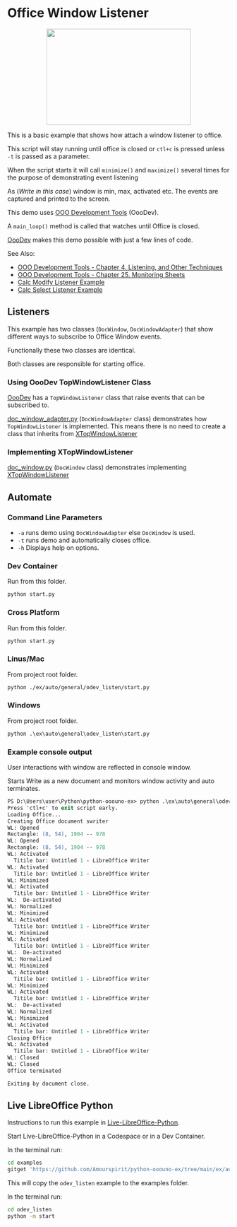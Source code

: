 # Office Window Listener

<p align="center">
<img src="https://user-images.githubusercontent.com/4193389/204155527-4e975c63-ea78-4591-a659-d9ddafa8970c.png" width="327" height="218">
</p>

This is a basic example that shows how attach a window listener to office.

This script will stay running until office is closed or `ctl+c` is pressed unless `-t` is passed as a parameter.

When the script starts it will call `minimize()` and `maximize()` several times for the purpose of demonstrating event listening

As (*Write in this case*) window is min, max, activated etc. The events are captured and printed to the screen.

This demo uses [OOO Development Tools] (OooDev).

A `main_loop()` method is called that watches until Office is closed.

[OooDev] makes this demo possible with just a few lines of code.

See Also:

- [OOO Development Tools - Chapter 4. Listening, and Other Techniques](https://python-ooo-dev-tools.readthedocs.io/en/latest/odev/part1/chapter04.html)
- [OOO Development Tools - Chapter 25. Monitoring Sheets](https://python-ooo-dev-tools.readthedocs.io/en/latest/odev/part4/chapter25.html)
- [Calc Modify Listener Example](../../calc/odev_modify_listener/)
- [Calc Select Listener Example](../../calc/odev_select_listener/)

## Listeners

This example has two classes (`DocWindow`, `DocWindowAdapter`) that show different ways to subscribe to Office Window events.

Functionally these two classes are identical.

Both classes are responsible for starting office.

### Using OooDev TopWindowListener Class

[OooDev] has a `TopWindowListener` class that raise events that can be subscribed to.

[doc_window_adapter.py](./doc_window_adapter.py) (`DocWindowAdapter` class) demonstrates how `TopWindowListener` is implemented.
This means there is no need to create a class that inherits from [XTopWindowListener]

### Implementing XTopWindowListener

[doc_window.py](./doc_window.py) (`DocWindow` class) demonstrates implementing [XTopWindowListener]

## Automate

### Command Line Parameters

- `-a` runs demo using `DocWindowAdapter` else `DocWindow` is used.
- `-t` runs demo and automatically closes office.
- `-h` Displays help on options.

### Dev Container

Run from this folder.

```sh
python start.py
```

### Cross Platform

Run from this folder.

```sh
python start.py
```

### Linus/Mac

From project root folder.

```sh
python ./ex/auto/general/odev_listen/start.py
```

### Windows

From project root folder.

```ps
python .\ex\auto\general\odev_listen\start.py
```

### Example console output

User interactions with window are reflected in console window.

Starts Write as a new document and monitors window activity and auto terminates.

```ps
PS D:\Users\user\Python\python-ooouno-ex> python .\ex\auto\general\odev_listen\start.py
Press 'ctl+c' to exit script early.
Loading Office...
Creating Office document swriter
WL: Opened
Rectangle: (8, 54), 1904 -- 978
WL: Opened
Rectangle: (8, 54), 1904 -- 978
WL: Activated
  Titile bar: Untitled 1 - LibreOffice Writer
WL: Activated
  Titile bar: Untitled 1 - LibreOffice Writer
WL: Minimized
WL: Activated
  Titile bar: Untitled 1 - LibreOffice Writer
WL:  De-activated
WL: Normalized
WL: Minimized
WL: Activated
  Titile bar: Untitled 1 - LibreOffice Writer
WL: Minimized
WL: Activated
  Titile bar: Untitled 1 - LibreOffice Writer
WL:  De-activated
WL: Normalized
WL: Minimized
WL: Activated
  Titile bar: Untitled 1 - LibreOffice Writer
WL: Minimized
WL: Activated
  Titile bar: Untitled 1 - LibreOffice Writer
WL:  De-activated
WL: Normalized
WL: Minimized
WL: Activated
  Titile bar: Untitled 1 - LibreOffice Writer
Closing Office
WL: Activated
  Titile bar: Untitled 1 - LibreOffice Writer
WL: Closed
WL: Closed
Office terminated

Exiting by document close.
```

## Live LibreOffice Python

Instructions to run this example in [Live-LibreOffice-Python](https://github.com/Amourspirit/live-libreoffice-python).

Start Live-LibreOffice-Python in a Codespace or in a Dev Container.

In the terminal run:

```bash
cd examples
gitget 'https://github.com/Amourspirit/python-ooouno-ex/tree/main/ex/auto/general/odev_listen'
```

This will copy the `odev_listen` example to the examples folder.

In the terminal run:

```bash
cd odev_listen
python -m start
```

[XTopWindowListener]: https://api.libreoffice.org/docs/idl/ref/interfacecom_1_1sun_1_1star_1_1awt_1_1XTopWindowListener.html

[OOO Development Tools]: https://python-ooo-dev-tools.readthedocs.io/en/latest/
[OooDev]: https://python-ooo-dev-tools.readthedocs.io/en/latest/
